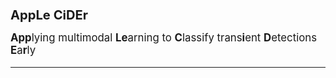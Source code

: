 <big><big><b>AppLe CiDEr</b></big></big><br>

<big> <b>App</b>lying multimodal <b>Le</b>arning to <b>C</b>lassify trans<b>i</b>ent <b>D</b>etections <b>E</b>a<b>r</b>ly
*** 
